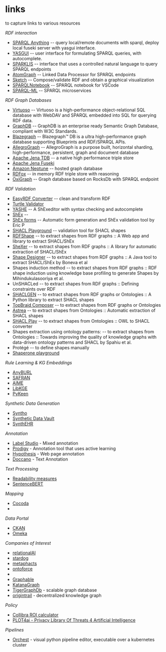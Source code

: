 # links
to capture links to various resources

_RDF interaction_
* [SPARQL Anything](https://sparql-anything.readthedocs.io/en/latest/) -- query local/remote documents with sparql, deploy local fuseki server with yasgui interface.
* [YASGUI](https://github.com/TriplyDB/Yasgui) -- user interface for formulating SPARQL queries, with autocomplete.
* [SPARKLIS](http://www.irisa.fr/LIS/ferre/sparklis/) -- interface that uses a controlled natural language to query SPARQL endpoints
* [AtomGraph](https://github.com/AtomGraph/Processor) -- Linked Data Processor for SPARQL endpoints
* [Sketch](https://sketch.zazuko.com/) -- Compose/validate RDF and obtain a graphical visualization
* [SPARQLNotebook](https://marketplace.visualstudio.com/items?itemName=Zazuko.sparql-notebook) -- SPARQL notebook for VSCode
* [SPARQL-ML](https://github.com/frmichel/sparql-micro-service) -- SPARQL microservices

_RDF Graph Databases_
* [Virtuoso](http://vos.openlinksw.com/owiki/wiki/VOS) --  Virtuoso is a high-performance object-relational SQL database with WebDAV and SPARQL embedded into SQL for querying RDF data.
* [GraphDB](https://graphdb.ontotext.com/) -- GraphDB is an enterprise ready Semantic Graph Database, compliant with W3C Standards.
* [Blazegraph](https://blazegraph.com/) -- Blazegraph™ DB is a ultra high-performance graph database supporting Blueprints and RDF/SPARQL APIs.
* [AllegroGraph](https://franz.com/agraph/) -- AllegroGraph is a purpose built, horizontal sharding, high-performance, persistent, graph and document database
* [Apache Jena TDB](https://jena.apache.org/) --  a native high performance triple store
* [Apache Jena Fuseki](https://jena.apache.org/documentation/fuseki2/index.html)
* [Amazon Neptune](https://aws.amazon.com/neptune/) -- hosted graph database
* [RDFox](https://www.oxfordsemantic.tech/product) -- in memory RDF triple store with reasoning
* [OxiGraph](https://github.com/oxigraph/oxigraph) -- Graph database based on RocksDb with SPARQL endpoint

_RDF Validation_
* [EasyRDF Converter](https://www.easyrdf.org/converter) -- clean and transform RDF
* [Turtle Validator](http://ttl.summerofcode.be/)
* [YASHE](https://www.weso.es/YASHE/) -- A ShExeditor with syntax checking and autocomplete
* [ShEx](http://shex.io/) -- 
* [ShEx forms](https://ericprud.github.io/shex-form) -- Automatic form generation and ShEx validation tool by Eric P 
* [SHACL Playground](https://shacl.org/playground/) -- validation tool for SHACL shapes
* [RDFShape](http://rdfshape.weso.es) -- to extract shapes from RDF graphs :: A Web app and library to extract SHACL/ShEx
* [SheXer](http://shexer.weso.es) -- to extract shapes from RDF graphs :: A library for automatic extraction of SHACL/ShEx
* [Shape Designer](https://gitlab.inria.fr/jdusart/shexjapp) -- to extract shapes from RDF graphs :: A Java tool to extract SHACL/ShEx by Boneva et al
* Shapes induction method -- to extract shapes from RDF graphs :: RDF shape induction using knowledge base profiling to generate Shapes by Mihindukulasooriya et al.
* UnSHACLed -- to extract shapes from RDF graphs :: Defining constraints over RDF
* [SHACLGEN](https://pypi.org/project/shaclgen/) -- to extract shapes from RDF graphs or Ontologies :: A Python library to extract SHACL shapes
* [TopBraid Composer](https://www.topquadrant.com/products/topbraid-composer/) -- to extract shapes from RDF graphs or Ontologies
* [Astrea](https://astrea.linkeddata.es) -- to extract shapes from Ontologies :: Automatic extraction of SHACL shapes
* [SHACL Play](https://shacl-play.sparna.fr/play/) -- to extract shapes from Ontologies :: OWL to SHACL converter 
* Shapes extraction using ontology patterns: -- to extract shapes from Ontologies :: Towards improving the quality of knowledge graphs with data-driven ontology patterns and SHACL by Spahiu et al.
* Protégé -- to define shapes manually
* [Shaperone playground](https://forms.hypermedia.app/playground/) 

_Rule Learning & KG Embeddings_
* [AnyBURL](https://web.informatik.uni-mannheim.de/AnyBURL/)
* [SAFRAN](https://github.com/OpenBioLink/SAFRAN)
* [AIME](https://github.com/lajus/amie)
* [LibKGE](https://github.com/uma-pi1/kge)
* [PyKeen](https://pykeen.readthedocs.io/en/stable/index.html)

_Synthetic Data Generation_
* [Syntho](https://www.syntho.ai)
* [Synthetic Data Vault](https://sdv.dev/)
* [SynthEHR](https://github.com/baowaly/SynthEHR)

_Annotation_
* [Label Studio](https://labelstud.io/playground/#) - Mixed annotation
* [Prodigy](https://prodi.gy/) - Annotation tool that uses active learning
* [Hypothesis](https://web.hypothes.is/) - Web page annotation
* [Doccano](https://doccano.herokuapp.com/) - Text Annotation

_Text Processing_
* [Readability measures](https://pypi.org/project/py-readability-metrics/)
* [SentenceBERT](https://www.sbert.net/index.html)

_Mapping_
* [Cocoda](https://coli-conc.gbv.de/cocoda/)
* 

_Data Portal_
* [CKAN](https://ckan.org/)
* [Omeka](https://github.com/omeka/omeka-s)

_Companies of Interest_
* [relationalAI](https://relational.ai)
* [stardog](https://www.stardog.com)
* [metaphacts](https://metaphacts.com)
* [ontoforce](https://www.ontoforce.com)
*
* [Graphable](https://www.graphable.ai)
* [KatanaGraph](https://katanagraph.com)
* [TigerGraphDb](https://www.tigergraph.com) - scalable graph database 
* [origintrail](https://origintrail.io) - decentralized knowledge graph

_Policy_
* [Collibra ROI calculator](https://www.collibra.com/us/en/roi-calculator)
* [PLOT4ai - Privacy Library Of Threats 4 Artificial Intelligence](https://plot4.ai/)

_Pipelines_
* [Orchest](https://www.orchest.io/) - visual python pipeline editor, executable over a kubernetes cluster
